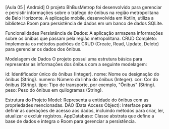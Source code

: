 [Aula 05 | Android] O projeto BhBusMetrop foi desenvolvido para gerenciar e persistir informações sobre o tráfego de ônibus na região metropolitana de Belo Horizonte. A aplicação mobile, desenvolvida em Kotlin, utiliza a biblioteca Room para persistência de dados em um banco de dados SQLite.

Funcionalidades
Persistência de Dados: A aplicação armazena informações sobre os ônibus que passam pela região metropolitana.
CRUD Completo: Implementa os métodos padrões de CRUD (Create, Read, Update, Delete) para gerenciar os dados dos ônibus.

Modelagem de Dados
O projeto possui uma estrutura básica para representar as informações dos ônibus com a seguinte modelagem:

id: Identificador único do ônibus (Integer).
nome: Nome ou designação do ônibus (String).
numero: Número da linha do ônibus (Integer).
cor: Cor do ônibus (String).
tipo: Tipo de transporte, por exemplo, "Ônibus" (String).
peso: Peso do ônibus em quilogramas (String).

Estrutura do Projeto
Model: Representa a entidade do ônibus com as propriedades mencionadas.
DAO (Data Access Object): Interface para definir as operações de acesso aos dados, incluindo métodos para criar, ler, atualizar e excluir registros.
AppDatabase: Classe abstrata que define a base de dados e integra o Room para gerenciar a persistência.
